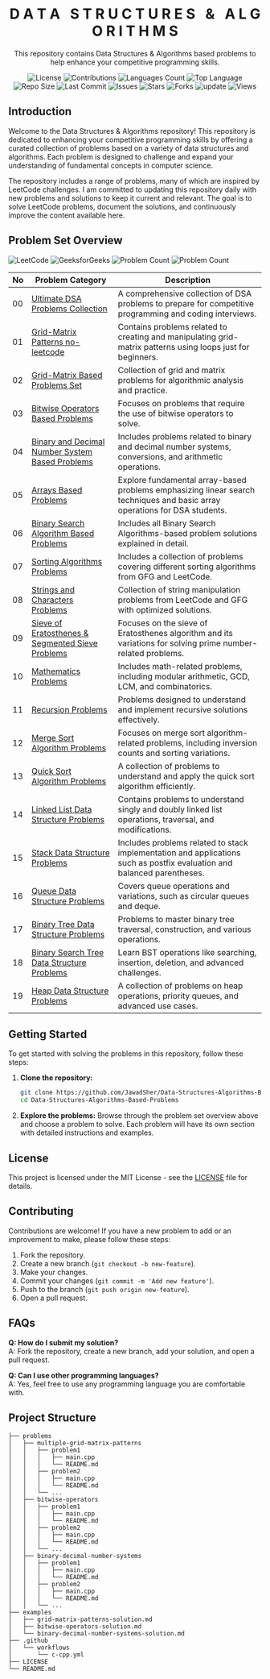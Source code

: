 <h1 align='center'>D A T A &nbsp; S T R U C T U R E S &nbsp; &amp; &nbsp; A L G O R I T H M S</h1>

<p align='center'>This repository contains Data Structures & Algorithms based problems to help enhance your competitive programming skills.</p>

<p align="center">
  <img src="https://img.shields.io/github/license/JawadSher/Data-Structures-Algorithms-Based-Problems" alt="License">
  <img src="https://img.shields.io/badge/contributions-welcome-brightgreen.svg?style=flat" alt="Contributions">
  <img src="https://img.shields.io/github/languages/count/JawadSher/Data-Structures-Algorithms-Based-Problems" alt="Languages Count">
  <img src="https://img.shields.io/github/languages/top/JawadSher/Data-Structures-Algorithms-Based-Problems" alt="Top Language">
  <img src="https://img.shields.io/github/repo-size/JawadSher/Data-Structures-Algorithms-Based-Problems" alt="Repo Size">
  <img src="https://img.shields.io/github/last-commit/JawadSher/Data-Structures-Algorithms-Based-Problems" alt="Last Commit">
  <img src="https://img.shields.io/github/issues/JawadSher/Data-Structures-Algorithms-Based-Problems" alt="Issues">
  <img src="https://img.shields.io/github/stars/JawadSher/Data-Structures-Algorithms-Based-Problems" alt="Stars">
  <img src="https://img.shields.io/github/forks/JawadSher/Data-Structures-Algorithms-Based-Problems" alt="Forks">
  <img src='https://img.shields.io/badge/update-daily-blue' alt="update">
  <img src="https://komarev.com/ghpvc/?username=JawadSher&label=Views&color=blueviolet&style=flat" alt="Views">
</p>

## Introduction

Welcome to the Data Structures & Algorithms repository! This repository is dedicated to enhancing your competitive programming skills by offering a curated collection of problems based on a variety of data structures and algorithms. Each problem is designed to challenge and expand your understanding of fundamental concepts in computer science.

The repository includes a range of problems, many of which are inspired by LeetCode challenges. I am committed to updating this repository daily with new problems and solutions to keep it current and relevant. The goal is to solve LeetCode problems, document the solutions, and continuously improve the content available here.

## Problem Set Overview
<p>
<img src="https://img.shields.io/badge/solved%20problems%20count-127-orange?logo=leetcode" alt="LeetCode">
<img src="https://img.shields.io/badge/solved%20problems%20count-105-darkgreen?logo=geeksforGeeks" alt="GeeksforGeeks">
<img src="https://img.shields.io/badge/total%20general%20problems%20count-69-blue" alt="Problem Count">
<img src="https://img.shields.io/badge/total%20problems%20count-301-blue" alt="Problem Count">
</p>

| No  | Problem Category                                                                                       | Description                                                                                         |
|-----|--------------------------------------------------------------------------------------------------------|-----------------------------------------------------------------------------------------------------|
| 00  | [Ultimate DSA Problems Collection](https://github.com/JawadSher/DSA-LeetCode-GFG-Problems-Repository/tree/main/00%20-%20Ultimate%20DSA%20Problems%20Collection) | A comprehensive collection of DSA problems to prepare for competitive programming and coding interviews. |
| 01  | [Grid-Matrix Patterns no-leetcode](https://github.com/JawadSher/DSA-LeetCode-GFG-Problems-Repository/tree/main/01%20-%20Grid-Matrix%20Patterns%20no-leetcode) | Contains problems related to creating and manipulating grid-matrix patterns using loops just for beginners. |
| 02  | [Grid-Matrix Based Problems Set](https://github.com/JawadSher/DSA-LeetCode-GFG-Problems-Repository/tree/main/02%20-%20Grid-Matrix%20Based%20Problems%20Set) | Collection of grid and matrix problems for algorithmic analysis and practice.                       |
| 03  | [Bitwise Operators Based Problems](https://github.com/JawadSher/DSA-LeetCode-GFG-Problems-Repository/tree/main/03%20-%20Bitwise%20Operators%20Based%20Problems) | Focuses on problems that require the use of bitwise operators to solve.                             |
| 04  | [Binary and Decimal Number System Based Problems](https://github.com/JawadSher/DSA-LeetCode-GFG-Problems-Repository/tree/main/04%20-%20Binary%20and%20Decimal%20Number%20System%20Based%20Problems) | Includes problems related to binary and decimal number systems, conversions, and arithmetic operations. |
| 05  | [Arrays Based Problems](https://github.com/JawadSher/DSA-LeetCode-GFG-Problems-Repository/tree/main/05%20-%20Arrays%20Based%20Problems) | Explore fundamental array-based problems emphasizing linear search techniques and basic array operations for DSA students. |
| 06  | [Binary Search Algorithm Based Problems](https://github.com/JawadSher/DSA-LeetCode-GFG-Problems-Repository/tree/main/06%20-%20Binary%20Search%20Algorithm%20Based%20Problems) | Includes all Binary Search Algorithms-based problem solutions explained in detail.                  |
| 07  | [Sorting Algorithms Problems](https://github.com/JawadSher/DSA-LeetCode-GFG-Problems-Repository/tree/main/07%20-%20Sorting%20Algorithms%20Problems) | Includes a collection of problems covering different sorting algorithms from GFG and LeetCode.      |
| 08  | [Strings and Characters Problems](https://github.com/JawadSher/DSA-LeetCode-GFG-Problems-Repository/tree/main/08%20-%20Strings%20and%20Characters%20Problems) | Collection of string manipulation problems from LeetCode and GFG with optimized solutions.          |
| 09  | [Sieve of Eratosthenes & Segmented Sieve Problems](https://github.com/JawadSher/DSA-LeetCode-GFG-Problems-Repository/tree/main/09%20-%20Sieve%20of%20Eratosthenes%20&%20Segmented%20Sieve%20Problems) | Focuses on the sieve of Eratosthenes algorithm and its variations for solving prime number-related problems. |
| 10  | [Mathematics Problems](https://github.com/JawadSher/DSA-LeetCode-GFG-Problems-Repository/tree/main/10%20-%20Mathematics%20Problems) | Includes math-related problems, including modular arithmetic, GCD, LCM, and combinatorics.           |
| 11  | [Recursion Problems](https://github.com/JawadSher/DSA-LeetCode-GFG-Problems-Repository/tree/main/11%20-%20Recursion%20Problems) | Problems designed to understand and implement recursive solutions effectively.                      |
| 12  | [Merge Sort Algorithm Problems](https://github.com/JawadSher/DSA-LeetCode-GFG-Problems-Repository/tree/main/12%20-%20Merge%20Sort%20Algorithm%20Problems) | Focuses on merge sort algorithm-related problems, including inversion counts and sorting variations. |
| 13  | [Quick Sort Algorithm Problems](https://github.com/JawadSher/DSA-LeetCode-GFG-Problems-Repository/tree/main/13%20-%20Quick%20Sort%20Algorithm%20Problems) | A collection of problems to understand and apply the quick sort algorithm efficiently.              |
| 14  | [Linked List Data Structure Problems](https://github.com/JawadSher/DSA-LeetCode-GFG-Problems-Repository/tree/main/14%20-%20Linked%20List%20Data%20Structure%20Problems) | Contains problems to understand singly and doubly linked list operations, traversal, and modifications. |
| 15  | [Stack Data Structure Problems](https://github.com/JawadSher/DSA-LeetCode-GFG-Problems-Repository/tree/main/15%20-%20Stack%20Data%20Structure%20Problems) | Includes problems related to stack implementation and applications such as postfix evaluation and balanced parentheses. |
| 16  | [Queue Data Structure Problems](https://github.com/JawadSher/DSA-LeetCode-GFG-Problems-Repository/tree/main/16%20-%20Queue%20Data%20Structure%20Problems) | Covers queue operations and variations, such as circular queues and deque.                           |
| 17  | [Binary Tree Data Structure Problems](https://github.com/JawadSher/DSA-LeetCode-GFG-Problems-Repository/tree/main/17%20-%20Binary%20Tree%20Data%20Structure%20Problems) | Problems to master binary tree traversal, construction, and various operations.                     |
| 18  | [Binary Search Tree Data Structure Problems](https://github.com/JawadSher/DSA-LeetCode-GFG-Problems-Repository/tree/main/18%20-%20Binary%20Search%20Tree%20Data%20Structure%20Problems) | Learn BST operations like searching, insertion, deletion, and advanced challenges.                  |
| 19  | [Heap Data Structure Problems](https://github.com/JawadSher/DSA-LeetCode-GFG-Problems-Repository/tree/main/19%20-%20Heap%20Data%20Structure%20Problems) | A collection of problems on heap operations, priority queues, and advanced use cases.               |

## Getting Started

To get started with solving the problems in this repository, follow these steps:

1. **Clone the repository:**
    ```sh
    git clone https://github.com/JawadSher/Data-Structures-Algorithms-Based-Problems.git
    cd Data-Structures-Algorithms-Based-Problems
    ```

2. **Explore the problems:**
    Browse through the problem set overview above and choose a problem to solve. Each problem will have its own section with detailed instructions and examples.

## License

This project is licensed under the MIT License - see the [LICENSE](LICENSE) file for details.

## Contributing

Contributions are welcome! If you have a new problem to add or an improvement to make, please follow these steps:

1. Fork the repository.
2. Create a new branch (`git checkout -b new-feature`).
3. Make your changes.
4. Commit your changes (`git commit -m 'Add new feature'`).
5. Push to the branch (`git push origin new-feature`).
6. Open a pull request.

## FAQs

**Q: How do I submit my solution?**  
A: Fork the repository, create a new branch, add your solution, and open a pull request.

**Q: Can I use other programming languages?**  
A: Yes, feel free to use any programming language you are comfortable with.

## Project Structure

```plaintext
├── problems
│   ├── multiple-grid-matrix-patterns
│   │   ├── problem1
│   │   │   ├── main.cpp
│   │   │   └── README.md
│   │   ├── problem2
│   │   │   ├── main.cpp
│   │   │   └── README.md
│   │   └── ...
│   ├── bitwise-operators
│   │   ├── problem1
│   │   │   ├── main.cpp
│   │   │   └── README.md
│   │   ├── problem2
│   │   │   ├── main.cpp
│   │   │   └── README.md
│   │   └── ...
│   ├── binary-decimal-number-systems
│   │   ├── problem1
│   │   │   ├── main.cpp
│   │   │   └── README.md
│   │   ├── problem2
│   │   │   ├── main.cpp
│   │   │   └── README.md
│   │   └── ...
├── examples
│   ├── grid-matrix-patterns-solution.md
│   ├── bitwise-operators-solution.md
│   └── binary-decimal-number-systems-solution.md
├── .github
│   └── workflows
│       └── c-cpp.yml
├── LICENSE
└── README.md

